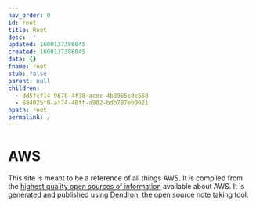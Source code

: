 ```yaml
---
nav_order: 0
id: root
title: Root
desc: ''
updated: 1600137386045
created: 1600137386045
data: {}
fname: root
stub: false
parent: null
children:
  - dd5fcf14-9678-4f38-acec-4b8965c8c568
  - 684025f0-af74-48ff-a902-bdb787eb0621
hpath: root
permalink: /
---
```

# AWS

This site is meant to be a reference of all things AWS. It is compiled from the [highest quality open sources of information](notes/dd5fcf14-9678-4f38-acec-4b8965c8c568) available about AWS. It is generated and published using [Dendron](http://dendron.so/), the open source note taking tool. 
